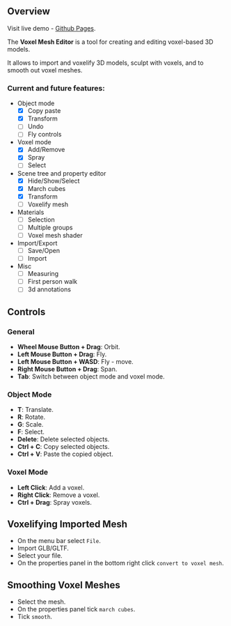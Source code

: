 ## Overview
Visit live demo - [Github Pages](https://gharielsl.github.io/voxel-mesh-editor).

The **Voxel Mesh Editor** is a tool for creating and editing voxel-based 3D models.

It allows to import and voxelify 3D models, sculpt with voxels, and to smooth out voxel meshes.

### Current and future features: 
- Object mode
    - [x] Copy paste
    - [x] Transform
    - [ ] Undo
    - [ ] Fly controls
- Voxel mode
    - [x] Add/Remove
    - [x] Spray
    - [ ] Select
- Scene tree and property editor
    - [x] Hide/Show/Select
    - [x] March cubes
    - [x] Transform
    - [ ] Voxelify mesh
- Materials
    - [ ] Selection
    - [ ] Multiple groups
    - [ ] Voxel mesh shader
- Import/Export
    - [ ] Save/Open
    - [ ] Import
- Misc
    - [ ] Measuring
    - [ ] First person walk
    - [ ] 3d annotations

## Controls

### General
- **Wheel Mouse Button + Drag**: Orbit.
- **Left Mouse Button + Drag**: Fly.
- **Left Mouse Button + WASD**: Fly - move.
- **Right Mouse Button + Drag**: Span.
- **Tab**: Switch between object mode and voxel mode.

### Object Mode
- **T**: Translate.
- **R**: Rotate.
- **G**: Scale.
- **F**: Select.
- **Delete**: Delete selected objects.
- **Ctrl + C**: Copy selected objects.
- **Ctrl + V**: Paste the copied object.

### Voxel Mode
- **Left Click**: Add a voxel.
- **Right Click**: Remove a voxel.
- **Ctrl + Drag**: Spray voxels.

## Voxelifying Imported Mesh
- On the menu bar select `File`.
- Import GLB/GLTF.
- Select your file.
- On the properties panel in the bottom right click `convert to voxel mesh`.

## Smoothing Voxel Meshes
- Select the mesh.
- On the properties panel tick `march cubes`.
- Tick `smooth`.
